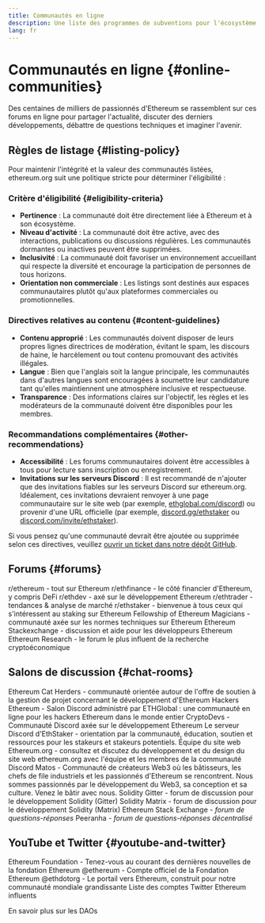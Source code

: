 ```yaml
---
title: Communautés en ligne
description: Une liste des programmes de subventions pour l'écosystème Ethereum.
lang: fr
---
```


# Communautés en ligne {#online-communities}

Des centaines de milliers de passionnés d'Ethereum se rassemblent sur ces forums en ligne pour partager l'actualité, discuter des derniers développements, débattre de questions techniques et imaginer l'avenir.

## Règles de listage {#listing-policy}

Pour maintenir l'intégrité et la valeur des communautés listées, ethereum.org suit une politique stricte pour déterminer l'éligibilité :

### Critère d'éligibilité {#eligibility-criteria}

- **Pertinence** : La communauté doit être directement liée à Ethereum et à son écosystème.
- **Niveau d'activité** : La communauté doit être active, avec des interactions, publications ou discussions régulières. Les communautés dormantes ou inactives peuvent être supprimées.
- **Inclusivité** : La communauté doit favoriser un environnement accueillant qui respecte la diversité et encourage la participation de personnes de tous horizons.
- **Orientation non commerciale** : Les listings sont destinés aux espaces communautaires plutôt qu'aux plateformes commerciales ou promotionnelles.

### Directives relatives au contenu {#content-guidelines}

- **Contenu approprié** : Les communautés doivent disposer de leurs propres lignes directrices de modération, évitant le spam, les discours de haine, le harcèlement ou tout contenu promouvant des activités illégales.
- **Langue** : Bien que l'anglais soit la langue principale, les communautés dans d'autres langues sont encouragées à soumettre leur candidature tant qu'elles maintiennent une atmosphère inclusive et respectueuse.
- **Transparence** : Des informations claires sur l'objectif, les règles et les modérateurs de la communauté doivent être disponibles pour les membres.

### Recommandations complémentaires {#other-recommendations}

- **Accessibilité** : Les forums communautaires doivent être accessibles à tous pour lecture sans inscription ou enregistrement.
- **Invitations sur les serveurs Discord** : Il est recommandé de n'ajouter que des invitations fiables sur les serveurs Discord sur ethereum.org. Idéalement, ces invitations devraient renvoyer à une page communautaire sur le site web (par exemple, [ethglobal.com/discord](https://ethglobal.com/discord)) ou provenir d'une URL officielle (par exemple, [discord.gg/ethstaker](https://discord.gg/ethstaker) ou [discord.com/invite/ethstaker](https://discord.com/invite/ethstaker)).

Si vous pensez qu'une communauté devrait être ajoutée ou supprimée selon ces directives, veuillez [ouvrir un ticket dans notre dépôt GitHub](https://github.com/ethereum/ethereum-org-website/issues).


## Forums {#forums}

<SocialListItem socialIcon="reddit"><Link href="https://www.reddit.com/r/ethereum">r/ethereum</Link> - tout sur Ethereum</SocialListItem>
<SocialListItem socialIcon="reddit"><Link href="https://www.reddit.com/r/ethfinance/">r/ethfinance</Link> - le côté financier d'Ethereum, y compris DeFi</SocialListItem>
<SocialListItem socialIcon="reddit"><Link href="https://www.reddit.com/r/ethdev/">r/ethdev</Link> - axé sur le développement Ethereum</SocialListItem>
<SocialListItem socialIcon="reddit"><Link href="https://www.reddit.com/r/ethtrader/">r/ethtrader</Link> - tendances & analyse de marché</SocialListItem>
<SocialListItem socialIcon="reddit"><Link href="https://www.reddit.com/r/ethstaker/">r/ethstaker</Link> - bienvenue à tous ceux qui s'intéressent au staking sur Ethereum</SocialListItem>
<SocialListItem socialIcon="webpage"><Link href="https://ethereum-magicians.org">Fellowship of Ethereum Magicians</Link> - communauté axée sur les normes techniques sur Ethereum</SocialListItem>
<SocialListItem socialIcon="stackExchange"><Link href="https://ethereum.stackexchange.com">Ethereum Stackexchange</Link> - discussion et aide pour les développeurs Ethereum</SocialListItem>
<SocialListItem socialIcon="webpage"><Link href="https://ethresear.ch">Ethereum Research</Link> - le forum le plus influent de la recherche cryptoéconomique</SocialListItem>

## Salons de discussion {#chat-rooms}

<SocialListItem socialIcon="discord"><Link href="https://discord.com/invite/Nz6rtfJ8Cu">Ethereum Cat Herders</Link> - communauté orientée autour de l'offre de soutien à la gestion de projet concernant le développement d'Ethereum</SocialListItem>
<SocialListItem socialIcon="discord"><Link href="https://ethglobal.com/discord">Hackers Ethereum</Link> - Salon Discord administré par ETHGlobal : une communauté en ligne pour les hackers Ethereum dans le monde entier</SocialListItem>
<SocialListItem socialIcon="discord"><Link href="https://discord.gg/5W5tVb3">CryptoDevs</Link> - Communauté Discord axée sur le développement Ethereum</SocialListItem>
<SocialListItem socialIcon="discord"><Link href="https://discord.gg/ethstaker">Le serveur Discord d'EthStaker</Link> - orientation par la communauté, éducation, soutien et ressources pour les stakeurs et stakeurs potentiels.</SocialListItem>
<SocialListItem socialIcon="discord"><Link href="https://discord.gg/ethereum-org">Équipe du site web Ethereum.org</Link> - consultez et discutez du développement et du design du site web ethereum.org avec l'équipe et les membres de la communauté</SocialListItem>
<SocialListItem socialIcon="discord"><Link href="https://discord.matos.club/">Discord Matos</Link> - Communauté de créateurs Web3 où les bâtisseurs, les chefs de file industriels et les passionnés d'Ethereum se rencontrent. Nous sommes passionnés par le développement du Web3, sa conception et sa culture. Venez le bâtir avec nous.</SocialListItem>
<SocialListItem socialIcon="webpage"><Link href="https://gitter.im/ethereum/solidity">Solidity Gitter</Link> - forum de discussion pour le développement Solidity (Gitter)</SocialListItem>
<SocialListItem socialIcon="webpage"><Link href="https://matrix.to/#/#ethereum_solidity:gitter.im">Solidity Matrix</Link> - forum de discussion pour le développement Solidity (Matrix)</SocialListItem>
<SocialListItem socialIcon="webpage"><Link href="https://ethereum.stackexchange.com/">Ethereum Stack Exchange</Link> *- forum de questions-réponses*</SocialListItem>
<SocialListItem socialIcon="webpage"><Link href="https://peeranha.io/">Peeranha</Link> *- forum de questions-réponses décentralisé*</SocialListItem>

## YouTube et Twitter {#youtube-and-twitter}

<SocialListItem socialIcon="youtube"><Link href="https://www.youtube.com/c/EthereumFoundation">Ethereum Foundation</Link> - Tenez-vous au courant des dernières nouvelles de la fondation Ethereum</SocialListItem>
<SocialListItem socialIcon="twitter"><Link href="https://twitter.com/ethereum">@ethereum</Link> - Compte officiel de la Fondation Ethereum</SocialListItem>
<SocialListItem socialIcon="twitter"><Link href="https://twitter.com/ethdotorg">@ethdotorg</Link> - Le portail vers Ethereum, construit pour notre communauté mondiale grandissante</SocialListItem>
<SocialListItem socialIcon="webpage"><Link href="https://hive.one/c/ethereum?page=1">Liste des comptes Twitter Ethereum influents</Link></SocialListItem>

<Divider />

<Callout emoji=":classical_building:" titleKey="page-community:page-community-daos-callout-title" descriptionKey="page-community:page-community-daos-callout-description">
  <div>
    <ButtonLink href="/community/get-involved/#decentralized-autonomous-organizations-daos">
      En savoir plus sur les DAOs
    </ButtonLink>
  </div>
</Callout>
